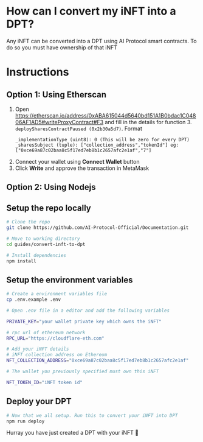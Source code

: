 # How can I convert my iNFT into a DPT?
Any iNFT can be converted into a DPT using AI Protocol smart contracts. To do so you must have ownership of that iNFT

# Instructions
## Option 1: Using Etherscan

1. Open https://etherscan.io/address/0xABA615044d5640bd151A1B0bdac1C04806AF1AD5#writeProxyContract#F3 and fill in the details for function 3. `deploySharesContractPaused (0x2b30a5d7)`. Format
    ```
    _implementationType (uint8): 0 (This will be zero for every DPT)
    _sharesSubject (tuple): ["collection_address","tokenId"] eg: ["0xce69a87c02baa8c5f17ed7eb8b1c2657afc2e1af","7"]
    ```
2. Connect your wallet using **Connect Wallet** button
3. Click **Write** and approve the transaction in MetaMask

## Option 2: Using Nodejs
## Setup the repo locally
```bash
# Clone the repo
git clone https://github.com/AI-Protocol-Official/Documentation.git

# Move to working directory
cd guides/convert-inft-to-dpt

# Install dependencies
npm install
```

## Setup the environment variables

```bash
# Create a environment variables file
cp .env.example .env

# Open .env file in a editor and add the following variables

PRIVATE_KEY="your wallet private key which owns the iNFT"

# rpc url of ethereum network
RPC_URL="https://cloudflare-eth.com"

# Add your iNFT details
# iNFT collection address on Ethereum
NFT_COLLECTION_ADDRESS="0xce69a87c02baa8c5f17ed7eb8b1c2657afc2e1af"

# The wallet you previously specified must own this iNFT

NFT_TOKEN_ID="iNFT token id"
```


## Deploy your DPT

```bash
# Now that we all setup. Run this to convert your iNFT into DPT
npm run deploy
```

Hurray you have just created a DPT with your iNFT 🥳